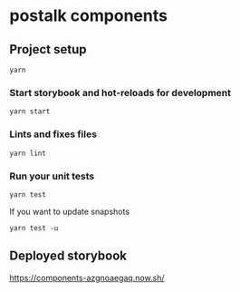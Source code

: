 # postalk components

## Project setup

```
yarn
```

### Start storybook and hot-reloads for development

```
yarn start
```

### Lints and fixes files

```
yarn lint
```

### Run your unit tests

```
yarn test
```

If you want to update snapshots

```
yarn test -u
```

## Deployed storybook

https://components-azgnoaegaq.now.sh/
